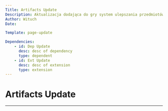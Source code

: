 ```yaml
---
Title: Artifacts Update
Description: Aktualizacja dodająca do gry system ulepszania przedmiotów za pomocą artefaktów
Author: Wituch
Date:

Template: page-update

Dependencies:
    - id: Dep Update
      desc: desc of dependency
      type: dependent
    - id: Ext Update
      desc: desc of extension
      type: extension
---
```


# Artifacts Update
-----
